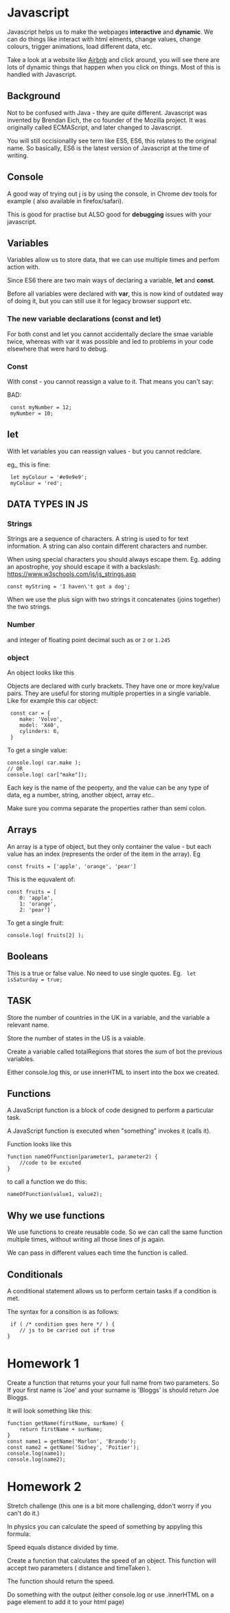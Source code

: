 # Javascript

Javascript helps us to make the webpages **interactive** and **dynamic**. We can do things like interact with html elments, change values, change colours, trigger animations, load different data, etc.

Take a look at a website like [Airbnb](https://www.airbnb.co.uk/) and click around, you will see there are lots of dynamic things that happen when you click on things. Most of this is handled with Javascript.

## Background 

Not to be confused with Java - they are quite different. Javascript was invented by Brendan Eich, the co founder of the Mozilla project. It was originally called ECMAScript, and later changed to Javascript.

You will still occisionallly see term like ES5, ES6, this relates to the original name. So basically, ES6 is the latest version of Javascript at the time of writing.

## Console

A good way of trying out j is by using the console, in Chrome dev tools for example ( also available in firefox/safari).

This is good for practise but ALSO good for **debugging** issues with your javascript.


## Variables

Variables allow us to store data, that we can use multiple times and perfom action with.

Since ES6 there are two main ways of declaring a variable, **let** and **const**.

Before all variables were declared with **var**, this is now kind of outdated way of doing it, but you can still use it for legacy browser support etc.

### The new variable declarations (const and let)

For both const and let you cannot accidentally declare the smae variable twice, whereas with var it was possible and led to problems in your code elsewhere that were hard to debug.

### Const
With const - you cannot reassign a value to it. That means you can't say:

BAD:
```
 const myNumber = 12;
 myNumber = 10;
```

## let
With let variables you can reassign values - but you cannot redclare.

eg,, this is fine:
```
 let myColour = '#e9e9e9';
 myColour = 'red';
```


## DATA TYPES IN JS

### Strings

Strings are a sequence of characters. A string is used to for text information. A string can also contain different characters and number.

When using special characters you should always escape them. Eg. adding an apostrophe, yoy should escape it with a backslash:
https://www.w3schools.com/js/js_strings.asp

```
const myString = 'I haven\'t got a dog';

```

When we use the plus sign with two strings it concatenates (joins together) the two strings.

### Number

and integer of floating point decimal such as  or `2` or `1.245`

### object

An object looks like this 


Objects are declared with curly brackets. They have one or more key/value pairs. They are useful for storing multiple properties in a single variable. Like for example this car object:

```
 const car = {
    make: 'Volvo',
    model: 'X40',
    cylinders: 6,
 }
```

To get a single value:

```
console.log( car.make );
// OR
console.log( car["make"]);
```
Each key is the name of the peoperty, and the value can be any type of data, eg a number, string, another object, array etc..

Make sure you comma separate the properties rather than semi colon.

## Arrays 

An array is a type of object, but they only container the value - but each value has an index (represents the order of the item in the array). Eg
```
const fruits = ['apple', 'orange', 'pear']
```
This is the equvalent of:
```
const fruits = [
    0: 'apple', 
    1: 'orange', 
    2: 'pear']
```

To get a single fruit:

```
console.log( fruits[2] );
```

## Booleans

This is a true or false value. No need to use single quotes.
 Eg.
` let isSaturday = true;`





## TASK

Store the number of countries in the UK in a variable, and the variable a relevant name.

Store the number of states in the US is a vaiable.

Create a variable called totalRegions that stores the sum of bot the previous variables.

Either console.log this, or use innerHTML to insert into the box we created.

## Functions

A JavaScript function is a block of code designed to perform a particular task.

A JavaScript function is executed when "something" invokes it (calls it).

Function looks like this

```
function nameOfFunction(parameter1, parameter2) {
    //code to be excuted
}
```

to call a function we do this:
```
nameOfFunction(value1, value2);
```
## Why we use functions

We use functions to create reusable code. So we can call the same function multiple times, without writing all those lines of js again.

We can pass in different values each time the function is called.

## Conditionals

A conditional statement allows us to perform certain tasks if a condition is met. 

The syntax for a consition is as follows:
```
 if ( /* condition goes here */ ) {
    // js to be carried out if true
}
```


# Homework 1

Create a function that returns your your full name from two parameters. So If your first name is 'Joe' and your surname is 'Bloggs' is should return Joe Bloggs.

It will look something like this:

```
function getName(firstName, surName) {
    return firstName + surName;
}
const name1 = getName('Marlon', 'Brando');
const name2 = getName('Sidney', 'Poitier');
console.log(name1);
console.log(name2);
```

# Homework 2

Stretch challenge (this one is a bit more challenging, ddon't worry if you can't do it.)

In physics you can calculate the speed of something by appyling this formula:

Speed equals distance divided by time.

Create a function that calculates the speed of an object. This function will accept two parameters ( distance and timeTaken ).

The function should return the speed.

Do something with the output (either console.log or use .innerHTML on a page element to add it to your html page)



